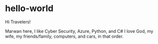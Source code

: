 # hello-world

Hi Travelers!

Marwan here, I like Cyber Security, Azure, Python, and C#
I love God, my wife, my friends/family, computers, and cars, in that order.
